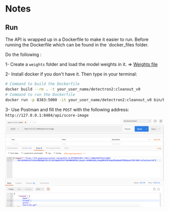 # Notes

## Run  

The API is wrapped up in a Dockerfile to make it easier to run.
Before running the Dockerfile which can be found in the `docker_files folder.

Do the following :  

1- Create a `weights` folder and load the model weights in it. => [Weights file](https://drive.google.com/file/d/1Y4YeSB3mQ0PN9zuAdSPKtPV1jNpYa_IX/view?usp=sharing)

2- Install docker if you don't have it. Then type in your terminal:

```sh
# Command to build the Dockerfile
docker build --rm . -t your_user_name/detectron2:cleanout_v0
# Command to run the Dockerfile
docker run -p 8383:5000 -it your_user_name/detectron2:cleanout_v0 bin/bas
```

3- Use Postman and fill the `POST` with the following address: `http://127.0.0.1:8484/api/score-image`
![Postman Configuration](postman_config.png)
